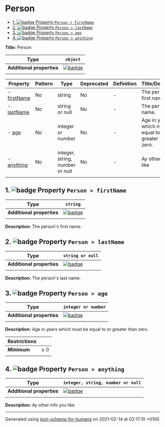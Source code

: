 # Person

- [1. ![badge](https://img.shields.io/badge/Optional-yellow) Property `Person > firstName`](#firstName)
- [2. ![badge](https://img.shields.io/badge/Optional-yellow) Property `Person > lastName`](#lastName)
- [3. ![badge](https://img.shields.io/badge/Optional-yellow) Property `Person > age`](#age)
- [4. ![badge](https://img.shields.io/badge/Optional-yellow) Property `Person > anything`](#anything)

**Title:** Person

| Type                      | `object`                                                                                                             |
| ------------------------- | -------------------------------------------------------------------------------------------------------------------- |
| **Additional properties** | [![badge](https://img.shields.io/badge/Any+type--allowed-green)](# "Additional Properties of any type are allowed.") |
|                           |                                                                                                                      |

| Property                   | Pattern | Type                            | Deprecated | Definition | Title/Description                                         |
| -------------------------- | ------- | ------------------------------- | ---------- | ---------- | --------------------------------------------------------- |
| - [firstName](#firstName ) | No      | string                          | No         | -          | The person's first name.                                  |
| - [lastName](#lastName )   | No      | string or null                  | No         | -          | The person's last name.                                   |
| - [age](#age )             | No      | integer or number               | No         | -          | Age in years which must be equal to or greater than zero. |
| - [anything](#anything )   | No      | integer, string, number or null | No         | -          | Ay other info you like                                    |
|                            |         |                                 |            |            |                                                           |

## <a name="firstName"></a>1. ![badge](https://img.shields.io/badge/Optional-yellow) Property `Person > firstName`

| Type                      | `string`                                                                                                             |
| ------------------------- | -------------------------------------------------------------------------------------------------------------------- |
| **Additional properties** | [![badge](https://img.shields.io/badge/Any+type--allowed-green)](# "Additional Properties of any type are allowed.") |
|                           |                                                                                                                      |

**Description:** The person's first name.

## <a name="lastName"></a>2. ![badge](https://img.shields.io/badge/Optional-yellow) Property `Person > lastName`

| Type                      | `string or null`                                                                                                     |
| ------------------------- | -------------------------------------------------------------------------------------------------------------------- |
| **Additional properties** | [![badge](https://img.shields.io/badge/Any+type--allowed-green)](# "Additional Properties of any type are allowed.") |
|                           |                                                                                                                      |

**Description:** The person's last name.

## <a name="age"></a>3. ![badge](https://img.shields.io/badge/Optional-yellow) Property `Person > age`

| Type                      | `integer or number`                                                                                                  |
| ------------------------- | -------------------------------------------------------------------------------------------------------------------- |
| **Additional properties** | [![badge](https://img.shields.io/badge/Any+type--allowed-green)](# "Additional Properties of any type are allowed.") |
|                           |                                                                                                                      |

**Description:** Age in years which must be equal to or greater than zero.

| Restrictions |        |
| ------------ | ------ |
| **Minimum**  | &ge; 0 |
|              |        |

## <a name="anything"></a>4. ![badge](https://img.shields.io/badge/Optional-yellow) Property `Person > anything`

| Type                      | `integer, string, number or null`                                                                                    |
| ------------------------- | -------------------------------------------------------------------------------------------------------------------- |
| **Additional properties** | [![badge](https://img.shields.io/badge/Any+type--allowed-green)](# "Additional Properties of any type are allowed.") |
|                           |                                                                                                                      |

**Description:** Ay other info you like

----------------------------------------------------------------------------------------------------------------------------
Generated using [json-schema-for-humans](https://github.com/coveooss/json-schema-for-humans) on 2021-02-14 at 02:17:10 +0100